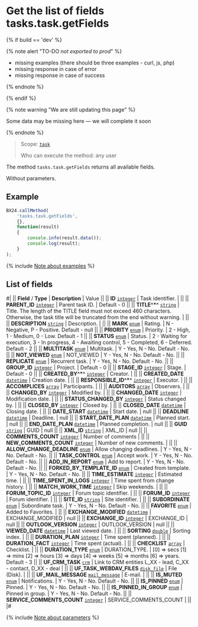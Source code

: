 # Get the list of fields tasks.task.getFields

{% if build == 'dev' %}

{% note alert "TO-DO _not exported to prod_" %}

- missing examples (there should be three examples - curl, js, php)
- missing response in case of error
- missing response in case of success
 
{% endnote %}

{% endif %}

{% note warning "We are still updating this page" %}

Some data may be missing here — we will complete it soon

{% endnote %}

> Scope: [`task`](../scopes/permissions.md)
>
> Who can execute the method: any user

The method `tasks.task.getFields` returns all available fields.

Without parameters.

## Example

```js
BX24.callMethod(
    'tasks.task.getFields',
    {},
    function(result)
    {
        console.info(result.data());
        console.log(result);
    }
);
```

{% include [Note about examples](../../_includes/examples.md) %}

## List of fields

#|
|| **Field** / **Type** | **Description** | Value ||
|| **ID**
[`integer`](../data-types.md) | Task identifier. | ||
|| **PARENT_ID**
[`integer`](../data-types.md) | Parent task ID. | Default - 0 ||
|| **TITLE^*^**
[`string`](../data-types.md) | Title. The length of the TITLE field must not exceed 460 characters. Otherwise, the task title will be truncated from the end without warning. | ||
|| **DESCRIPTION**
[`string`](../data-types.md) | Description. | ||
|| **MARK**
[`enum`](../data-types.md) | Rating. | N - Negative,
P - Positive.
Default - null ||
|| **PRIORITY**
[`enum`](../data-types.md) | Priority. | 2 - High,
1 - Medium,
0 - Low.
Default - 1 ||
|| **STATUS**
[`enum`](../data-types.md) | Status. | 2 - Waiting for execution,
3 - In progress,
4 - Awaiting control,
5 - Completed,
6 - Deferred.
Default - 2 ||
|| **MULTITASK**
[`enum`](../data-types.md) | Multitask. | Y - Yes,
N - No.
Default - No. ||
|| **NOT_VIEWED**
[`enum`](../data-types.md) | NOT_VIEWED | Y - Yes,
N - No.
Default - No. ||
|| **REPLICATE**
[`enum`](../data-types.md) | Recurrent task. | Y - Yes,
N - No.
Default - No. ||
|| **GROUP_ID**
[`integer`](../data-types.md) | Project. | Default - 0 ||
|| **STAGE_ID**
[`integer`](../data-types.md) | Stage. | Default - 0 ||
|| **CREATED_BY^*^**
[`integer`](../data-types.md) | Creator. | ||
|| **CREATED_DATE**
[`datetime`](../data-types.md) | Creation date. | ||
|| **RESPONSIBLE_ID^*^**
[`integer`](../data-types.md) | Executor. | ||
|| **ACCOMPLICES**
[`array`](../data-types.md) | Participants. | ||
|| **AUDITORS**
[`array`](../data-types.md) | Observers. | ||
|| **CHANGED_BY**
[`integer`](../data-types.md) | Modified by. | ||
|| **CHANGED_DATE**
[`integer`](../data-types.md) | Modification date. | ||
|| **STATUS_CHANGED_BY**
[`integer`](../data-types.md) | Status changed by. | ||
|| **CLOSED_BY**
[`integer`](../data-types.md) | Closed by. | ||
|| **CLOSED_DATE**
[`datetime`](../data-types.md) | Closing date. | ||
|| **DATE_START**
[`datetime`](../data-types.md) | Start date. | null ||
|| **DEADLINE**
[`datetime`](../data-types.md) | Deadline. | null ||
|| **START_DATE_PLAN**
[`datetime`](../data-types.md) | Planned start. | null ||
|| **END_DATE_PLAN**
[`datetime`](../data-types.md) | Planned completion. | null ||
|| **GUID**
[`string`](../data-types.md) | GUID | null ||
|| **XML_ID**
[`string`](../data-types.md) | XML_ID | null ||
|| **COMMENTS_COUNT**
[`integer`](../data-types.md) | Number of comments | ||
|| **NEW_COMMENTS_COUNT**
[`integer`](../data-types.md) | Number of new comments. | ||
|| **ALLOW_CHANGE_DEADLINE**
[`enum`](../data-types.md) | Allow changing deadlines. | Y - Yes,
N - No.
Default - No. ||
|| **TASK_CONTROL**
[`enum`](../data-types.md) | Accept work. | Y - Yes,
N - No.
Default - No. ||
|| **ADD_IN_REPORT**
[`enum`](../data-types.md) | Add to report. | Y - Yes,
N - No.
Default - No. ||
|| **FORKED_BY_TEMPLATE_ID**
[`enum`](../data-types.md) | Created from template. | Y - Yes,
N - No.
Default - No. ||
|| **TIME_ESTIMATE**
[`integer`](../data-types.md) | Estimated time. | ||
|| **TIME_SPENT_IN_LOGS**
[`integer`](../data-types.md) | Time spent from change history. | ||
|| **MATCH_WORK_TIME**
[`integer`](../data-types.md) | Skip weekends. | ||
|| **FORUM_TOPIC_ID**
[`integer`](../data-types.md) | Forum topic identifier. | ||
|| **FORUM_ID**
[`integer`](../data-types.md) | Forum identifier. | ||
|| **SITE_ID**
[`string`](../data-types.md) | Site identifier. | ||
|| **SUBORDINATE**
[`enum`](../data-types.md) | Subordinate task. | Y - Yes,
N - No.
Default - No. ||
|| **FAVORITE**
[`enum`](../data-types.md) | Added to Favorites. | ||
|| **EXCHANGE_MODIFIED**
[`datetime`](../data-types.md) | EXCHANGE_MODIFIED | null ||
|| **EXCHANGE_ID**
[`integer`](../data-types.md) | EXCHANGE_ID | null ||
|| **OUTLOOK_VERSION**
[`integer`](../data-types.md) | OUTLOOK_VERSION | null ||
|| **VIEWED_DATE**
[`datetime`](../data-types.md) | Last viewed date. | ||
|| **SORTING**
[`double`](../data-types.md) | Sorting index. | ||
|| **DURATION_PLAN**
[`integer`](../data-types.md) | Time spent (planned). | ||
|| **DURATION_FACT**
[`integer`](../data-types.md) | Time spent (actual). | ||
|| **CHECKLIST**
[`array`](../data-types.md) | Checklist. | ||
|| **DURATION_TYPE**
[`enum`](../data-types.md) | DURATION_TYPE. | \[0\] => secs
\[1\] => mins
\[2\] => hours
\[3\] => days
\[4\] => weeks
\[5\] => months
\[6\] => years.
Default - 3 ||
|| **UF_CRM_TASK**
[`crm`](../data-types.md) | Link to CRM entities
L_XX - lead,
C_XX - contact,
D_XX - deal | ||
|| **UF_TASK_WEBDAV_FILES**
[`disk_file`](../data-types.md) | File (Disk). | ||
|| **UF_MAIL_MESSAGE**
[`mail_message`](../data-types.md) | E-mail. | ||
|| **IS_MUTED**
[`enum`](../data-types.md) | Notifications. | Y - Yes,
N - No.
Default - No. ||
|| **IS_PINNED**
[`enum`](../data-types.md) | Pinned. | Y - Yes,
N - No.
Default - No. ||
|| **IS_PINNED_IN_GROUP**
[`enum`](../data-types.md) | Pinned in group. | Y - Yes,
N - No.
Default - No. ||
|| **SERVICE_COMMENTS_COUNT**
[`integer`](../data-types.md) | SERVICE_COMMENTS_COUNT | ||
|#

{% include [Note about parameters](../../_includes/required.md) %}